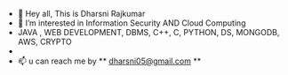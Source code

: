 - 👋 Hey all, This is Dharsni Rajkumar
- 👀 I’m interested in Information Security AND Cloud Computing 
- JAVA , WEB DEVELOPMENT, DBMS, C++, C, PYTHON, DS, MONGODB, AWS, CRYPTO
- 
- 📫 u can reach me by ** dharsni05@gmail.com **
